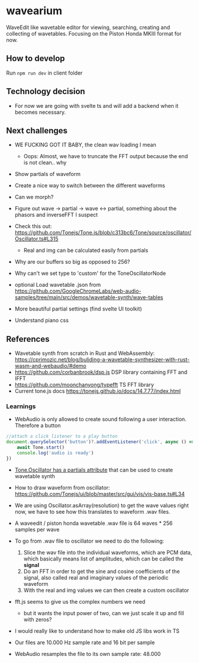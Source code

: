 # wavearium
WaveEdit like wavetable editor for viewing, searching, creating and collecting of wavetables. Focusing on the Piston Honda MKIII format for now.


## How to develop
Run `npm run dev` in client folder

## Technology decision
- For now we are going with svelte ts and will add a backend when it becomes necessary.

## Next challenges
- WE FUCKING GOT IT BABY, the clean wav loading I mean

	- Oops: Almost, we have to truncate the FFT output because the end is not clean.. why
- Show partials of waveform
- Create a nice way to switch between the different waveforms
- Can we morph?
- Figure out wave -> partial -> wave <-> partial, something about the phasors and inverseFFT I suspect
- Check this out: https://github.com/Tonejs/Tone.js/blob/c313bc6/Tone/source/oscillator/Oscillator.ts#L315

	- Real and img can be calculated easily from partials
- Why are our buffers so big as opposed to 256?
- Why can't we set type to 'custom' for the ToneOscillatorNode
- optional Load wavetable .json from https://github.com/GoogleChromeLabs/web-audio-samples/tree/main/src/demos/wavetable-synth/wave-tables
- More beautiful partial settings (find svelte UI toolkit)
- Understand piano css

## References
- Wavetable synth from scratch in Rust and WebAssembly: https://cprimozic.net/blog/buliding-a-wavetable-synthesizer-with-rust-wasm-and-webaudio/#demo
- https://github.com/corbanbrook/dsp.js DSP library containing FFT and IFFT
- https://github.com/moonchanyong/typefft TS FFT library
- Current tone.js docs https://tonejs.github.io/docs/14.7.77/index.html

### Learnings
- WebAudio is only allowed to create sound following a user interaction. Therefore a button 
```js
//attach a click listener to a play button
document.querySelector('button')?.addEventListener('click', async () => {
	await Tone.start()
	console.log('audio is ready')
})
```

- [Tone.Oscillator has a partials attribute](https://tonejs.github.io/docs/14.7.77/Oscillator.html#partials) that can be used to create wavetable synth

- How to draw waveform from oscillator: https://github.com/Tonejs/ui/blob/master/src/gui/vis/vis-base.ts#L34

- We are using Oscillator.asArray(resolution) to get the wave values right now, we have to see how this translates to waveform .wav files.

- A waveedit / piston honda wavetable .wav file is 64 waves * 256 samples per wave

- To go from .wav file to oscillator we need to do the following:

	1. Slice the wav file into the individual waveforms, which are PCM data, which basically means list of amplitudes, which can be called the **signal**
	2. Do an FFT in order to get the sine and cosine coefficients of the signal, also called real and imaginary values of the periodic waveform
	3. With the real and img values we can then create a custom oscillator

- fft.js seems to give us the complex numbers we need

	- but it wants the input power of two, can we just scale it up and fill with zeros?	

- I would really like to understand how to make old JS libs work in TS

- Our files are 10.000 Hz sample rate and 16 bit per sample
- WebAudio resamples the file to its own sample rate: 48.000


